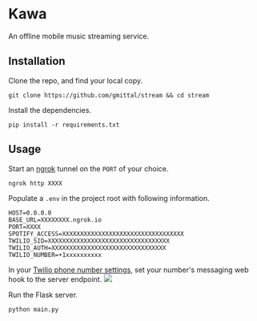 Kawa
=======
An offline mobile music streaming service.

## Installation
Clone the repo, and find your local copy.
```
git clone https://github.com/gmittal/stream && cd stream
```

Install the dependencies.
```
pip install -r requirements.txt
```

## Usage
Start an [ngrok](https://ngrok.com/) tunnel on the ```PORT``` of your choice.
```
ngrok http XXXX
```

Populate a ```.env``` in the project root with following information.
```
HOST=0.0.0.0
BASE_URL=XXXXXXXX.ngrok.io
PORT=XXXX
SPOTIFY_ACCESS=XXXXXXXXXXXXXXXXXXXXXXXXXXXXXXXXXX
TWILIO_SID=XXXXXXXXXXXXXXXXXXXXXXXXXXXXXXXXXX
TWILIO_AUTH=XXXXXXXXXXXXXXXXXXXXXXXXXXXXXXXX
TWILIO_NUMBER=+1xxxxxxxxxx
```

In your [Twilio phone number settings](https://www.twilio.com/console/phone-numbers/incoming), set your number's messaging web hook to the server endpoint.
![](https://puu.sh/wbTCy/c34e371de1.png)

Run the Flask server.
```
python main.py
```

